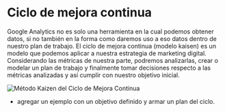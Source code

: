 # Ciclo de mejora continua

Google Analytics no es solo una herramienta en la cual podemos obtener datos, si no también en la forma como daremos uso a eso datos dentro de nuestro plan de trabajo. El ciclo de mejora continua \(modelo kaisen\) es un modelo que podemos aplicar a nuestra estrategia de marketing digital. Considerando las métricas de nuestra parte, podremos analizarlas, crear o modelar un plan de trabajo y finalmente tomar decisiones respecto a las métricas analizadas y así cumplir con nuestro objetivo inicial.

![M&#xE9;todo Kaizen del Ciclo de Mejora Continua](https://lh4.googleusercontent.com/FBESIl8KmwTKZP-qdAMrhr1lpBj709t4KoSyXovi8VPS4ZRDR_bjJB1TGQBtc08f57smQEi0SR5mAFkjI7kcOakzClfTTy9QWLLbzjz-QMpoYQ3e4gqf3AuPTduAVaQtcVZsoj6NCtw)

* agregar un ejemplo con un objetivo definido y armar un plan del ciclo.

